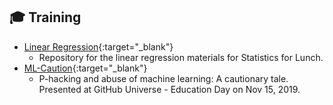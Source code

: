 ## 🎓 Training

* [Linear Regression](https://github.com/abcsFrederick/LinearRegression){:target="_blank"}
    - Repository for the linear regression materials for Statistics for Lunch.
* [ML-Caution](https://github.com/abcsFrederick/ML-Caution){:target="_blank"}
    - P-hacking and abuse of machine learning: A cautionary tale. Presented at GitHub Universe - Education Day on Nov 15, 2019.